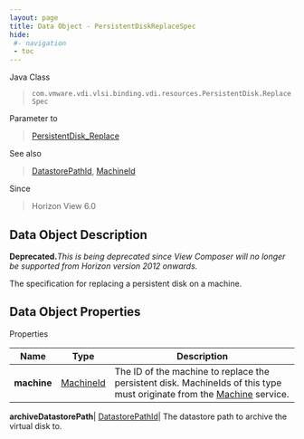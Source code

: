 ```yaml
---
layout: page
title: Data Object - PersistentDiskReplaceSpec
hide:
 #- navigation
 - toc
---
```






Java Class  
> `com.vmware.vdi.vlsi.binding.vdi.resources.PersistentDisk.ReplaceSpec`

Parameter to  
> [PersistentDisk_Replace](vdi.resources.PersistentDisk.md#replace)

See also  
> [DatastorePathId](vdi.entity.DatastorePathId.md), [MachineId](vdi.entity.MachineId.md)

Since  
> Horizon View 6.0


## Data Object Description 

**Deprecated.**_This is being deprecated since View Composer will no longer be supported from Horizon version 2012 onwards._

The specification for replacing a persistent disk on a machine. 

## Data Object Properties

Properties

Name |  Type |  Description   
---|---|---  
**machine**| [MachineId](vdi.entity.MachineId.md)|  The ID of the machine to replace the persistent disk. MachineIds of this type must originate from the [Machine](vdi.resources.Machine.md) service.   
  
**archiveDatastorePath**| [DatastorePathId](vdi.entity.DatastorePathId.md)|  The datastore path to archive the virtual disk to.   
  
  
  

  
  
